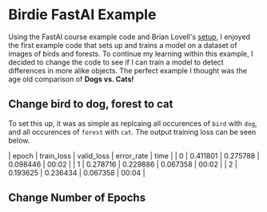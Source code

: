 # Birdie FastAI Example
Using the FastAI course example code and Brian Lovell's [setup](https://lovellbrian.github.io/2023/10/02/BYODImage.html), I enjoyed the first example code that sets up and trains a model on a dataset of images of birds and forests. To continue my learning within this example, I decided to change the code to see if I can train a model to detect differences in more alike objects. The perfect example I thought was the age old comparison of **Dogs vs. Cats!**

## Change bird to dog, forest to cat
To set this up, it was as simple as replcaing all occurences of ```bird``` with ```dog```, and all occurences of ```forest``` with ```cat```. The output training loss can be seen below.

  | epoch	| train_loss | valid_loss	| error_rate | time |
  | 0	| 0.411801 | 0.275788 | 0.098446 | 00:02 |
  | 1 | 0.278716 | 0.229886 | 0.067358 | 00:02 |
  | 2 | 0.193625 | 0.236434 | 0.067358 | 00:04 |

## Change Number of Epochs


